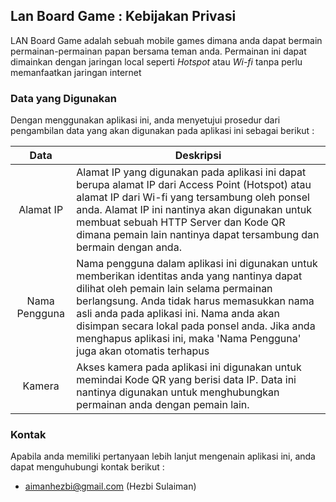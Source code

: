 ## Lan Board Game : Kebijakan Privasi

LAN Board Game adalah sebuah mobile games dimana anda dapat bermain permainan-permainan papan
bersama teman anda. Permainan ini dapat dimainkan dengan jaringan local seperti <i>Hotspot</i> atau 
<i>Wi-fi</i> tanpa perlu memanfaatkan jaringan internet

### Data yang Digunakan
Dengan menggunakan aplikasi ini, anda menyetujui prosedur dari pengambilan data yang akan digunakan
pada aplikasi ini sebagai berikut :

|     Data      | Deskripsi                                                                                                                                                                                                                                                                                                                                                     |
|:-------------:|---------------------------------------------------------------------------------------------------------------------------------------------------------------------------------------------------------------------------------------------------------------------------------------------------------------------------------------------------------------|
|   Alamat IP   | Alamat IP yang digunakan pada aplikasi ini dapat berupa alamat IP dari Access Point (Hotspot) atau alamat IP dari Wi-fi yang tersambung oleh ponsel anda. Alamat IP ini nantinya akan digunakan untuk membuat sebuah HTTP Server dan Kode QR dimana pemain lain nantinya dapat tersambung dan bermain dengan anda.                                            |
| Nama Pengguna | Nama pengguna dalam aplikasi ini digunakan untuk memberikan identitas anda yang nantinya dapat dilihat oleh pemain lain selama permainan berlangsung. Anda tidak harus memasukkan nama asli anda pada aplikasi ini. Nama anda akan disimpan secara lokal pada ponsel anda. Jika anda menghapus aplikasi ini, maka 'Nama Pengguna' juga akan otomatis terhapus |
|    Kamera     | Akses kamera pada aplikasi ini digunakan untuk memindai Kode QR yang berisi data IP. Data ini nantinya digunakan untuk menghubungkan permainan anda dengan pemain lain.                                                                                                                                                                                                                                                                       

### Kontak
Apabila anda memiliki pertanyaan lebih lanjut mengenain aplikasi ini, anda dapat menguhubungi 
kontak berikut : <br>
- <a href="mailto:aimanhezbi@gmail.com">aimanhezbi@gmail.com</a> (Hezbi Sulaiman)
